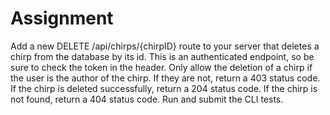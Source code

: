 # Assignment

Add a new DELETE /api/chirps/{chirpID} route to your server that deletes a chirp from the database by its id.
This is an authenticated endpoint, so be sure to check the token in the header. Only allow the deletion of a chirp if the user is the author of the chirp.
If they are not, return a 403 status code.
If the chirp is deleted successfully, return a 204 status code.
If the chirp is not found, return a 404 status code.
Run and submit the CLI tests.
